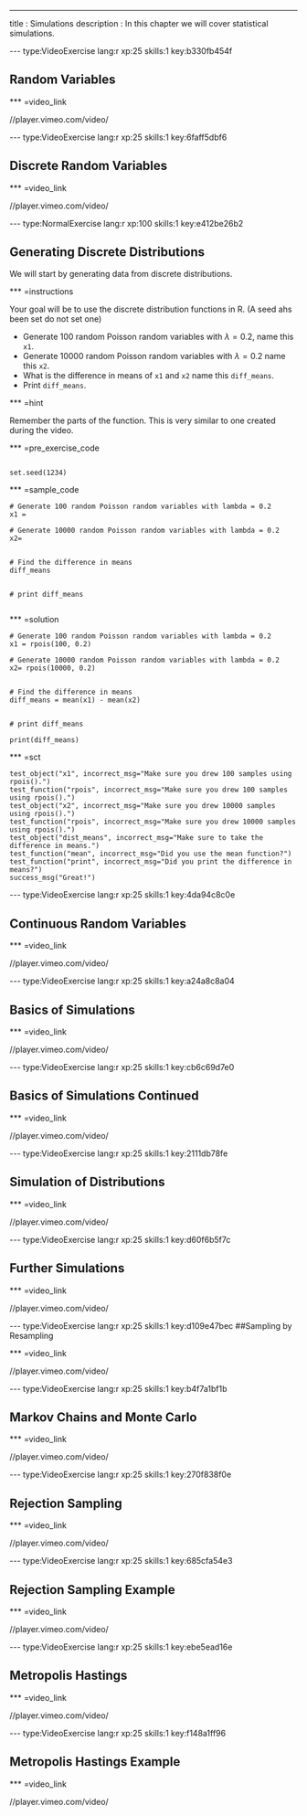 ---
title       : Simulations
description : In this chapter we will cover statistical simulations. 


--- type:VideoExercise lang:r xp:25 skills:1 key:b330fb454f
## Random Variables

*** =video_link

//player.vimeo.com/video/




--- type:VideoExercise lang:r xp:25 skills:1 key:6faff5dbf6
## Discrete Random Variables

*** =video_link

//player.vimeo.com/video/





--- type:NormalExercise lang:r xp:100 skills:1 key:e412be26b2
## Generating Discrete Distributions


We will start by generating data from discrete distributions. 

*** =instructions

Your goal will be to use the discrete distribution functions in R. (A seed ahs been set do not set one)

- Generate 100 random Poisson random variables with $\lambda = 0.2$, name this `x1`. 
- Generate 10000 random Poisson random variables with $\lambda=0.2$ name this `x2`. 
- What is the difference in means of `x1` and `x2` name this `diff_means`.
- Print `diff_means`.


*** =hint

Remember the parts of the function. This is very similar to one created during the video.


*** =pre_exercise_code
```{r}

set.seed(1234)

```


*** =sample_code

```{r}
# Generate 100 random Poisson random variables with lambda = 0.2
x1 = 

# Generate 10000 random Poisson random variables with lambda = 0.2
x2= 


# Find the difference in means
diff_means


# print diff_means


```

*** =solution

```{r}
# Generate 100 random Poisson random variables with lambda = 0.2
x1 = rpois(100, 0.2)

# Generate 10000 random Poisson random variables with lambda = 0.2
x2= rpois(10000, 0.2)


# Find the difference in means
diff_means = mean(x1) - mean(x2)


# print diff_means

print(diff_means)
```

*** =sct
```{r}
test_object("x1", incorrect_msg="Make sure you drew 100 samples using rpois().")
test_function("rpois", incorrect_msg="Make sure you drew 100 samples using rpois().")
test_object("x2", incorrect_msg="Make sure you drew 10000 samples using rpois().")
test_function("rpois", incorrect_msg="Make sure you drew 10000 samples using rpois().")
test_object("dist_means", incorrect_msg="Make sure to take the difference in means.")
test_function("mean", incorrect_msg="Did you use the mean function?")
test_function("print", incorrect_msg="Did you print the difference in means?")
success_msg("Great!")
```




--- type:VideoExercise lang:r xp:25 skills:1 key:4da94c8c0e
## Continuous Random Variables

*** =video_link

//player.vimeo.com/video/



--- type:VideoExercise lang:r xp:25 skills:1 key:a24a8c8a04
## Basics of Simulations

*** =video_link

//player.vimeo.com/video/


--- type:VideoExercise lang:r xp:25 skills:1 key:cb6c69d7e0
## Basics of Simulations Continued

*** =video_link

//player.vimeo.com/video/


--- type:VideoExercise lang:r xp:25 skills:1 key:2111db78fe
## Simulation of Distributions

*** =video_link

//player.vimeo.com/video/


--- type:VideoExercise lang:r xp:25 skills:1 key:d60f6b5f7c
## Further Simulations

*** =video_link

//player.vimeo.com/video/


--- type:VideoExercise lang:r xp:25 skills:1 key:d109e47bec
##Sampling by Resampling

*** =video_link

//player.vimeo.com/video/


--- type:VideoExercise lang:r xp:25 skills:1 key:b4f7a1bf1b
## Markov Chains and Monte Carlo

*** =video_link

//player.vimeo.com/video/




--- type:VideoExercise lang:r xp:25 skills:1 key:270f838f0e
## Rejection Sampling

*** =video_link

//player.vimeo.com/video/




--- type:VideoExercise lang:r xp:25 skills:1 key:685cfa54e3
## Rejection Sampling Example

*** =video_link

//player.vimeo.com/video/




--- type:VideoExercise lang:r xp:25 skills:1 key:ebe5ead16e
## Metropolis Hastings

*** =video_link

//player.vimeo.com/video/



--- type:VideoExercise lang:r xp:25 skills:1 key:f148a1ff96
## Metropolis Hastings Example

*** =video_link

//player.vimeo.com/video/




